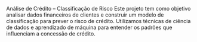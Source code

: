  Análise de Crédito – Classificação de Risco
Este projeto tem como objetivo analisar dados financeiros de clientes e construir um modelo de classificação para prever o risco de crédito. Utilizamos técnicas de ciência de dados e aprendizado de máquina para entender os padrões que influenciam a concessão de crédito.
